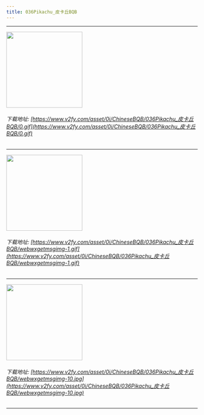 ```yaml
---
title: 036Pikachu_皮卡丘BQB
---
```


------

<!-- more -->

<img height='200px' style='height:200px;'  src='https://www.v2fy.com/asset/0i/ChineseBQB/036Pikachu_皮卡丘BQB/0.gif' data-original='https://www.v2fy.com/asset/0i/ChineseBQB/036Pikachu_皮卡丘BQB/0.gif' /><br/><h6>下载地址: [https://www.v2fy.com/asset/0i/ChineseBQB/036Pikachu_皮卡丘BQB/0.gif](https://www.v2fy.com/asset/0i/ChineseBQB/036Pikachu_皮卡丘BQB/0.gif)</h6><hr/><img height='200px' style='height:200px;'  src='https://www.v2fy.com/asset/0i/ChineseBQB/036Pikachu_皮卡丘BQB/webwxgetmsgimg-1.gif' data-original='https://www.v2fy.com/asset/0i/ChineseBQB/036Pikachu_皮卡丘BQB/webwxgetmsgimg-1.gif' /><br/><h6>下载地址: [https://www.v2fy.com/asset/0i/ChineseBQB/036Pikachu_皮卡丘BQB/webwxgetmsgimg-1.gif](https://www.v2fy.com/asset/0i/ChineseBQB/036Pikachu_皮卡丘BQB/webwxgetmsgimg-1.gif)</h6><hr/><img height='200px' style='height:200px;'  src='https://www.v2fy.com/asset/0i/ChineseBQB/036Pikachu_皮卡丘BQB/webwxgetmsgimg-10.jpg' data-original='https://www.v2fy.com/asset/0i/ChineseBQB/036Pikachu_皮卡丘BQB/webwxgetmsgimg-10.jpg' /><br/><h6>下载地址: [https://www.v2fy.com/asset/0i/ChineseBQB/036Pikachu_皮卡丘BQB/webwxgetmsgimg-10.jpg](https://www.v2fy.com/asset/0i/ChineseBQB/036Pikachu_皮卡丘BQB/webwxgetmsgimg-10.jpg)</h6><hr/>